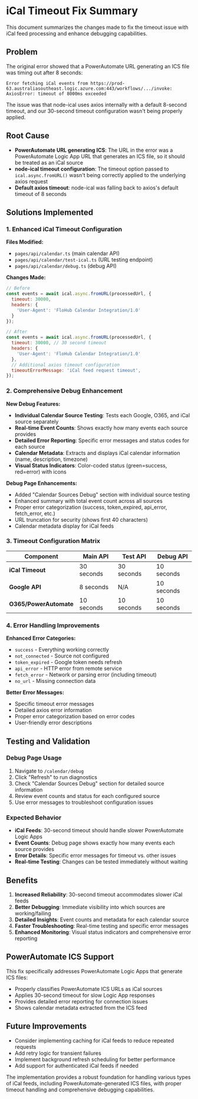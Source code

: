 # iCal Timeout Fix Summary

This document summarizes the changes made to fix the timeout issue with iCal feed processing and enhance debugging capabilities.

## Problem

The original error showed that a PowerAutomate URL generating an ICS file was timing out after 8 seconds:

```
Error fetching iCal events from https://prod-63.australiasoutheast.logic.azure.com:443/workflows/.../invoke: 
AxiosError: timeout of 8000ms exceeded
```

The issue was that node-ical uses axios internally with a default 8-second timeout, and our 30-second timeout configuration wasn't being properly applied.

## Root Cause

- **PowerAutomate URL generating ICS**: The URL in the error was a PowerAutomate Logic App URL that generates an ICS file, so it should be treated as an iCal source
- **node-ical timeout configuration**: The timeout option passed to `ical.async.fromURL()` wasn't being correctly applied to the underlying axios request
- **Default axios timeout**: node-ical was falling back to axios's default timeout of 8 seconds

## Solutions Implemented

### 1. Enhanced iCal Timeout Configuration

**Files Modified:**
- `pages/api/calendar.ts` (main calendar API)
- `pages/api/calendar/test-ical.ts` (URL testing endpoint)  
- `pages/api/calendar/debug.ts` (debug API)

**Changes Made:**
```javascript
// Before
const events = await ical.async.fromURL(processedUrl, {
  timeout: 30000,
  headers: {
    'User-Agent': 'FloHub Calendar Integration/1.0'
  }
});

// After
const events = await ical.async.fromURL(processedUrl, {
  timeout: 30000, // 30 second timeout
  headers: {
    'User-Agent': 'FloHub Calendar Integration/1.0'
  },
  // Additional axios timeout configuration
  timeoutErrorMessage: 'iCal feed request timeout',
});
```

### 2. Comprehensive Debug Enhancement

**New Debug Features:**
- **Individual Calendar Source Testing**: Tests each Google, O365, and iCal source separately
- **Real-time Event Counts**: Shows exactly how many events each source provides
- **Detailed Error Reporting**: Specific error messages and status codes for each source
- **Calendar Metadata**: Extracts and displays iCal calendar information (name, description, timezone)
- **Visual Status Indicators**: Color-coded status (green=success, red=error) with icons

**Debug Page Enhancements:**
- Added "Calendar Sources Debug" section with individual source testing
- Enhanced summary with total event count across all sources
- Proper error categorization (success, token_expired, api_error, fetch_error, etc.)
- URL truncation for security (shows first 40 characters)
- Calendar metadata display for iCal feeds

### 3. Timeout Configuration Matrix

| Component | Main API | Test API | Debug API |
|-----------|----------|----------|-----------|
| **iCal Timeout** | 30 seconds | 30 seconds | 10 seconds |
| **Google API** | 8 seconds | N/A | 10 seconds |
| **O365/PowerAutomate** | 10 seconds | 10 seconds | 10 seconds |

### 4. Error Handling Improvements

**Enhanced Error Categories:**
- `success` - Everything working correctly
- `not_connected` - Source not configured  
- `token_expired` - Google token needs refresh
- `api_error` - HTTP error from remote service
- `fetch_error` - Network or parsing error (including timeout)
- `no_url` - Missing connection data

**Better Error Messages:**
- Specific timeout error messages
- Detailed axios error information
- Proper error categorization based on error codes
- User-friendly error descriptions

## Testing and Validation

### Debug Page Usage
1. Navigate to `/calendar/debug`
2. Click "Refresh" to run diagnostics
3. Check "Calendar Sources Debug" section for detailed source information
4. Review event counts and status for each configured source
5. Use error messages to troubleshoot configuration issues

### Expected Behavior
- **iCal Feeds**: 30-second timeout should handle slower PowerAutomate Logic Apps
- **Event Counts**: Debug page shows exactly how many events each source provides
- **Error Details**: Specific error messages for timeout vs. other issues
- **Real-time Testing**: Changes can be tested immediately without waiting

## Benefits

1. **Increased Reliability**: 30-second timeout accommodates slower iCal feeds
2. **Better Debugging**: Immediate visibility into which sources are working/failing
3. **Detailed Insights**: Event counts and metadata for each calendar source
4. **Faster Troubleshooting**: Real-time testing and specific error messages
5. **Enhanced Monitoring**: Visual status indicators and comprehensive error reporting

## PowerAutomate ICS Support

This fix specifically addresses PowerAutomate Logic Apps that generate ICS files:
- Properly classifies PowerAutomate ICS URLs as iCal sources
- Applies 30-second timeout for slow Logic App responses  
- Provides detailed error reporting for connection issues
- Shows calendar metadata extracted from the ICS feed

## Future Improvements

- Consider implementing caching for iCal feeds to reduce repeated requests
- Add retry logic for transient failures
- Implement background refresh scheduling for better performance
- Add support for authenticated iCal feeds if needed

The implementation provides a robust foundation for handling various types of iCal feeds, including PowerAutomate-generated ICS files, with proper timeout handling and comprehensive debugging capabilities.